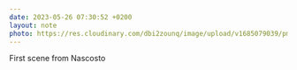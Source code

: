 ```yaml
---
date: 2023-05-26 07:30:52 +0200
layout: note
photo: https://res.cloudinary.com/dbi2zounq/image/upload/v1685079039/pm2azukd9al51zvcgob1.jpg
---
```

First scene from Nascosto
